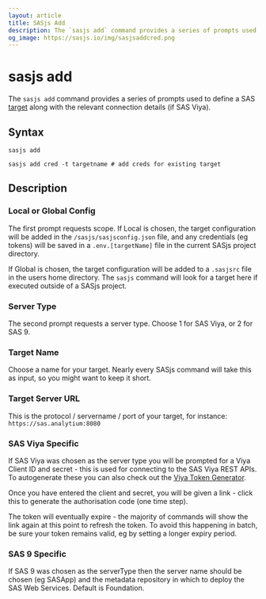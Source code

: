```yaml
---
layout: article
title: SASjs Add
description: The `sasjs add` command provides a series of prompts used to define a SAS target
og_image: https://sasjs.io/img/sasjsaddcred.png
---
```



# sasjs add

The `sasjs add` command provides a series of prompts used to define a SAS [target](https://sasjs.io/glossary#target) along with the relevant connection details (if SAS Viya).

<script id="asciicast-8CZROaVsvobDCumlqgxrhHkE3" src="https://asciinema.org/a/8CZROaVsvobDCumlqgxrhHkE3.js" async></script>

## Syntax

```
sasjs add

sasjs add cred -t targetname # add creds for existing target
```

## Description

### Local or Global Config

The first prompt requests scope. If Local is chosen, the target configuration will be added in the `/sasjs/sasjsconfig.json` file, and any credentials (eg tokens) will be saved in a `.env.[targetName]` file in the current SASjs project directory.

If Global is chosen, the target configuration will be added to a `.sasjsrc` file in the users home directory. The `sasjs` command will look for a target here if executed outside of a SASjs project.

### Server Type

The second prompt requests a server type. Choose 1 for SAS Viya, or 2 for SAS 9.

### Target Name

Choose a name for your target. Nearly every SASjs command will take this as input, so you might want to keep it short.

### Target Server URL

This is the protocol / servername / port of your target, for instance: `https://sas.analytium:8080`

### SAS Viya Specific

If SAS Viya was chosen as the server type you will be prompted for a Viya Client ID and secret - this is used for connecting to the SAS Viya REST APIs. To autogenerate these you can also check out the [Viya Token Generator](https://sasjs.io/videos/#deploying-and-using-the-viya-token-generator).

Once you have entered the client and secret, you will be given a link - click this to generate the authorisation code (one time step).

The token will eventually expire - the majority of commands will show the link again at this point to refresh the token. To avoid this happening in batch, be sure your token remains valid, eg by setting a longer expiry period.

<script id="asciicast-361849" src="https://asciinema.org/a/361849.js" async></script>

### SAS 9 Specific

If SAS 9 was chosen as the serverType then the server name should be chosen (eg SASApp) and the metadata repository in which to deploy the SAS Web Services. Default is Foundation.

<script id="asciicast-361844" src="https://asciinema.org/a/361844.js" async></script>

